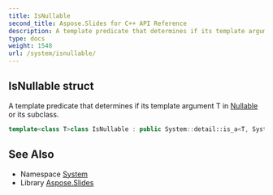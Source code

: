 ```yaml
---
title: IsNullable
second_title: Aspose.Slides for C++ API Reference
description: A template predicate that determines if its template argument T in Nullable or its subclass.
type: docs
weight: 1548
url: /system/isnullable/
---
```

## IsNullable struct


A template predicate that determines if its template argument T in [Nullable](../nullable/) or its subclass.

```cpp
template<class T>class IsNullable : public System::detail::is_a<T, System::Nullable>
```

## See Also

* Namespace [System](../)
* Library [Aspose.Slides](../../)